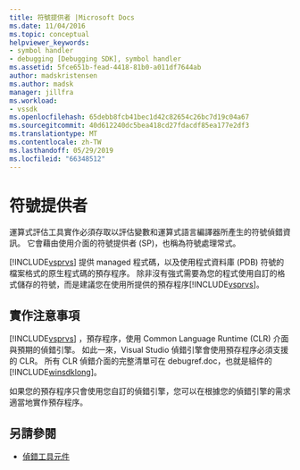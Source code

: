 ```yaml
---
title: 符號提供者 |Microsoft Docs
ms.date: 11/04/2016
ms.topic: conceptual
helpviewer_keywords:
- symbol handler
- debugging [Debugging SDK], symbol handler
ms.assetid: 5fce651b-fead-4418-81b0-a011df7644ab
author: madskristensen
ms.author: madsk
manager: jillfra
ms.workload:
- vssdk
ms.openlocfilehash: 65debb8fcb41bec1d42c82654c26bc7d19c04a67
ms.sourcegitcommit: 40d612240dc5bea418cd27fdacdf85ea177e2df3
ms.translationtype: MT
ms.contentlocale: zh-TW
ms.lasthandoff: 05/29/2019
ms.locfileid: "66348512"
---
```

# <a name="symbol-provider"></a>符號提供者
運算式評估工具實作必須存取以評估變數和運算式語言編譯器所產生的符號偵錯資訊。 它會藉由使用介面的符號提供者 (SP)，也稱為符號處理常式。

 [!INCLUDE[vsprvs](../../code-quality/includes/vsprvs_md.md)] 提供 managed 程式碼，以及使用程式資料庫 (PDB) 符號的檔案格式的原生程式碼的預存程序。 除非沒有強式需要為您的程式使用自訂的格式儲存的符號，而是建議您在使用所提供的預存程序[!INCLUDE[vsprvs](../../code-quality/includes/vsprvs_md.md)]。

## <a name="implementation-notes"></a>實作注意事項
 [!INCLUDE[vsprvs](../../code-quality/includes/vsprvs_md.md)] ，預存程序，使用 Common Language Runtime (CLR) 介面與預期的偵錯引擎。 如此一來，Visual Studio 偵錯引擎會使用預存程序必須支援的 CLR。 所有 CLR 偵錯介面的完整清單可在 debugref.doc，也就是組件的[!INCLUDE[winsdklong](../../deployment/includes/winsdklong_md.md)]。

 如果您的預存程序只會使用您自訂的偵錯引擎，您可以在根據您的偵錯引擎的需求適當地實作預存程序。

## <a name="see-also"></a>另請參閱
- [偵錯工具元件](../../extensibility/debugger/debugger-components.md)
